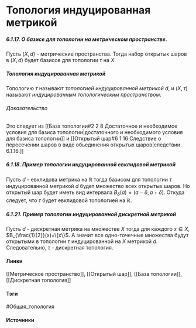 # Топология индуцированная метрикой
##### 6.1.17. О базисе для топологии на метрическом пространстве.
Пусть $(X,d)$ - метрические пространства. Тогда набор открытых шаров в $(X,d)$ будет базисов для топологии $\tau$ на $X$.
##### Топология индуцированная метрикой
Топологию $\tau$ называют *топологией индуцированной метрикой $d$*, и $(X,\tau)$ называют *индуцированным топологическим пространством*.
###### Доказательство
Это следует из [[База топологии#2 2 8 Достаточное и необходимое условия для базиса топологии|достаточного и необходимого условия для базиса топологии]] и [[Открытый шар#6 1 16 Следствие о пересечении шаров в виде обьединения открытых шаров|следствии 6.1.16.]]
##### 6.1.18. Пример топологии индуцированной евклидовой метрикой
Пусть $d$ - евклидова метрика на $\mathbb{R}$ тогда базисом для топологии $\tau$ индуцированной метрикой $d$ будет множество всех открытых шаров. Но открытый шар будет иметь вид интервала $B_{\delta}(a)=(a-\delta,a+\delta)$. Откуда следует, что $\tau$ будет евклидовой топологией на $\mathbb{R}$.
##### 6.1.21. Пример топологии индуцированной дискретной метрикой
Пусть $d$ - дискретная метрика на множестве $X$ тогда для каждого $x\in X$, $B_{\frac{1}{2}}(x)=\{x\}$. А значит все одно-точечные множества будут открытыми в топологии $\tau$ индуцированной на $X$ метрикой $d$. Следовательно, $\tau$ - дискретная топология.
#### Линки
 [[Метрическое пространство]],
 [[Открытый шар]],
 [[База топологии]],
 [[Дискретная топология]]
#### Тэги
 #Общая_топология 
#### Источники
 